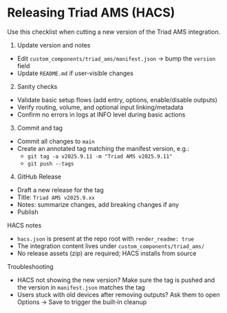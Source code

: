 Releasing Triad AMS (HACS)
==========================

Use this checklist when cutting a new version of the Triad AMS integration.

1) Update version and notes
- Edit `custom_components/triad_ams/manifest.json` → bump the `version` field
- Update `README.md` if user‑visible changes

2) Sanity checks
- Validate basic setup flows (add entry, options, enable/disable outputs)
- Verify routing, volume, and optional input linking/metadata
- Confirm no errors in logs at INFO level during basic actions

3) Commit and tag
- Commit all changes to `main`
- Create an annotated tag matching the manifest version, e.g.:
  - `git tag -a v2025.9.11 -m "Triad AMS v2025.9.11"`
  - `git push --tags`

4) GitHub Release
- Draft a new release for the tag
- Title: `Triad AMS v2025.9.xx`
- Notes: summarize changes, add breaking changes if any
- Publish

HACS notes
- `hacs.json` is present at the repo root with `render_readme: true`
- The integration content lives under `custom_components/triad_ams/`
- No release assets (zip) are required; HACS installs from source

Troubleshooting
- HACS not showing the new version? Make sure the tag is pushed and the version in `manifest.json` matches the tag
- Users stuck with old devices after removing outputs? Ask them to open Options → Save to trigger the built‑in cleanup

